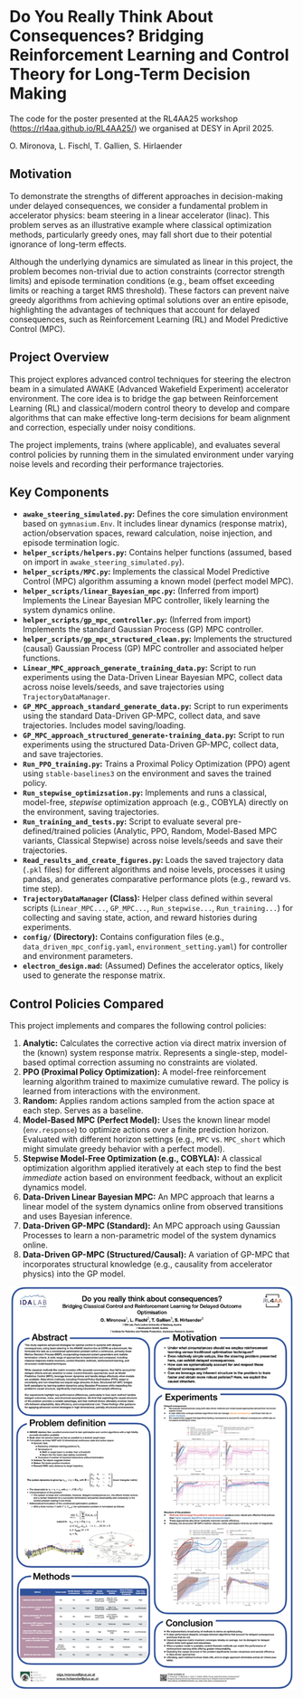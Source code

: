 # Do You Really Think About Consequences? Bridging Reinforcement Learning and Control Theory for Long-Term Decision Making

The code for the poster presented at the RL4AA25 workshop (https://rl4aa.github.io/RL4AA25/) we organised at DESY in April 2025.

O. Mironova, L. Fischl, T. Gallien, S. Hirlaender

## Motivation

To demonstrate the strengths of different approaches in decision-making under delayed consequences, we consider a fundamental problem in accelerator physics: beam steering in a linear accelerator (linac). This problem serves as an illustrative example where classical optimization methods, particularly greedy ones, may fall short due to their potential ignorance of long-term effects.

Although the underlying dynamics are simulated as linear in this project, the problem becomes non-trivial due to action constraints (corrector strength limits) and episode termination conditions (e.g., beam offset exceeding limits or reaching a target RMS threshold). These factors can prevent naive greedy algorithms from achieving optimal solutions over an entire episode, highlighting the advantages of techniques that account for delayed consequences, such as Reinforcement Learning (RL) and Model Predictive Control (MPC).

## Project Overview

This project explores advanced control techniques for steering the electron beam in a simulated AWAKE (Advanced Wakefield Experiment) accelerator environment. The core idea is to bridge the gap between Reinforcement Learning (RL) and classical/modern control theory to develop and compare algorithms that can make effective long-term decisions for beam alignment and correction, especially under noisy conditions.

The project implements, trains (where applicable), and evaluates several control policies by running them in the simulated environment under varying noise levels and recording their performance trajectories.

## Key Components

*   **`awake_steering_simulated.py`:** Defines the core simulation environment based on `gymnasium.Env`. It includes linear dynamics (response matrix), action/observation spaces, reward calculation, noise injection, and episode termination logic.
*   **`helper_scripts/helpers.py`:** Contains helper functions (assumed, based on import in `awake_steering_simulated.py`).
*   **`helper_scripts/MPC.py`:** Implements the classical Model Predictive Control (MPC) algorithm assuming a known model (perfect model MPC).
*   **`helper_scripts/linear_Bayesian_mpc.py`:** (Inferred from import) Implements the Linear Bayesian MPC controller, likely learning the system dynamics online.
*   **`helper_scripts/gp_mpc_controller.py`:** (Inferred from import) Implements the standard Gaussian Process (GP) MPC controller.
*   **`helper_scripts/gp_mpc_structured_clean.py`:** Implements the structured (causal) Gaussian Process (GP) MPC controller and associated helper functions.
*   **`Linear_MPC_approach_generate_training_data.py`:** Script to run experiments using the Data-Driven Linear Bayesian MPC, collect data across noise levels/seeds, and save trajectories using `TrajectoryDataManager`.
*   **`GP_MPC_approach_standard_generate_data.py`:** Script to run experiments using the standard Data-Driven GP-MPC, collect data, and save trajectories. Includes model saving/loading.
*   **`GP_MPC_approach_structured_generate-training_data.py`:** Script to run experiments using the structured Data-Driven GP-MPC, collect data, and save trajectories.
*   **`Run_PPO_training.py`:** Trains a Proximal Policy Optimization (PPO) agent using `stable-baselines3` on the environment and saves the trained policy.
*   **`Run_stepwise_optimizsation.py`:** Implements and runs a classical, model-free, *stepwise* optimization approach (e.g., COBYLA) directly on the environment, saving trajectories.
*   **`Run_training_and_tests.py`:** Script to evaluate several pre-defined/trained policies (Analytic, PPO, Random, Model-Based MPC variants, Classical Stepwise) across noise levels/seeds and save their trajectories.
*   **`Read_results_and_create_figures.py`:** Loads the saved trajectory data (`.pkl` files) for different algorithms and noise levels, processes it using pandas, and generates comparative performance plots (e.g., reward vs. time step).
*   **`TrajectoryDataManager` (Class):** Helper class defined within several scripts (`Linear_MPC...`, `GP_MPC...`, `Run_stepwise...`, `Run_training...`) for collecting and saving state, action, and reward histories during experiments.
*   **`config/` (Directory):** Contains configuration files (e.g., `data_driven_mpc_config.yaml`, `environment_setting.yaml`) for controller and environment parameters.
*   **`electron_design.mad`:** (Assumed) Defines the accelerator optics, likely used to generate the response matrix.

## Control Policies Compared

This project implements and compares the following control policies:

1.  **Analytic:** Calculates the corrective action via direct matrix inversion of the (known) system response matrix. Represents a single-step, model-based optimal correction assuming no constraints are violated.
2.  **PPO (Proximal Policy Optimization):** A model-free reinforcement learning algorithm trained to maximize cumulative reward. The policy is learned from interactions with the environment.
3.  **Random:** Applies random actions sampled from the action space at each step. Serves as a baseline.
4.  **Model-Based MPC (Perfect Model):** Uses the known linear model (`env.response`) to optimize actions over a finite prediction horizon. Evaluated with different horizon settings (e.g., `MPC` vs. `MPC_short` which might simulate greedy behavior with a perfect model).
5.  **Stepwise Model-Free Optimization (e.g., COBYLA):** A classical optimization algorithm applied iteratively at each step to find the best *immediate* action based on environment feedback, without an explicit dynamics model.
6.  **Data-Driven Linear Bayesian MPC:** An MPC approach that learns a linear model of the system dynamics online from observed transitions and uses Bayesian inference.
7.  **Data-Driven GP-MPC (Standard):** An MPC approach using Gaussian Processes to learn a non-parametric model of the system dynamics online.
8.  **Data-Driven GP-MPC (Structured/Causal):** A variation of GP-MPC that incorporates structural knowledge (e.g., causality from accelerator physics) into the GP model.


![Poster_RL4AA_2025_Do_you_really_think_about_consequences_poster.png](Poster_RL4AA_2025_Do_you_really_think_about_consequences_poster.png)